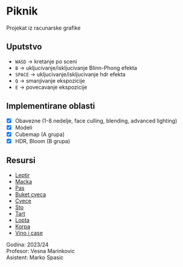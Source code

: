 # Piknik
Projekat iz racunarske grafike 


## Uputstvo
  - `WASD` -> kretanje po sceni
  - `B` -> ukljucivanje/iskljucivanje Blinn-Phong efekta
  - `SPACE` -> ukljucivanje/iskljucivanje hdr efekta
  - `Q` -> smanjivanje ekspozicije
  - `E` -> povecavanje ekspozicije

## Implementirane oblasti
  - [x] Obavezne (1-8.nedelje, face culling, blending, advanced lighting)
  - [x] Modeli
  - [x] Cubemap (A grupa)
  - [x] HDR, Bloom (B grupa)

## Resursi
  - [Leptir](https://sketchfab.com/3d-models/monarch-butterfly-3a5fc9a496cb402297ffdb6700d2ab60)
  - [Macka]()
  - [Pas]()
  - [Buket cveca]()
  - [Cvece]()
  - [Sto]()
  - [Tart]()
  - [Lopta]()
  - [Korpa]()
  - [Vino i case]()


Godina: 2023/24 \
Profesor: Vesna Marinkovic \
Asistent: Marko Spasic

